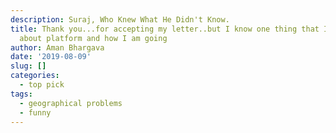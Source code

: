 ```yaml
---
description: Suraj, Who Knew What He Didn't Know.
title: Thank you...for accepting my letter..but I know one thing that I am no anything
  about platform and how I am going
author: Aman Bhargava
date: '2019-08-09'
slug: []
categories:
  - top pick
tags:
  - geographical problems
  - funny
---
```


